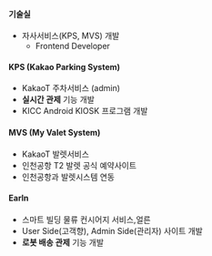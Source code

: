 #### 기술실
  - 자사서비스(KPS, MVS) 개발
    - Frontend Developer

#### KPS (Kakao Parking System)
  - KakaoT 주차서비스 (admin)
  - **실시간 관제** 기능 개발
  - KICC Android KIOSK 프로그램 개발

#### MVS (My Valet System)
  - KakaoT 발렛서비스
  - 인천공항 T2 발렛 공식 예약사이트
  - 인천공항과 발렛시스템 연동 

#### Earln
- 스마트 빌딩 물류 컨시어지 서비스,얼른 
- User Side(고객향), Admin Side(관리자) 사이트 개발
- **로봇 배송 관제** 기능 개발